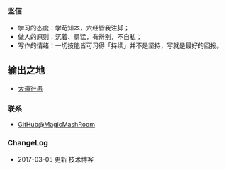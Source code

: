 ### 坚信


* 学习的态度：学苟知本，六经皆我注脚；
* 做人的原则：沉着、勇猛，有辨别，不自私；
* 写作的情绪：一切技能皆可习得「持续」并不是坚持，写就是最好的回报。



## 输出之地

- [大道行愚](https://magicmashroom.github.io/)


### 联系

- [GitHub@MagicMashRoom](https://github.com/)


### ChangeLog


- 2017-03-05 更新 技术博客
